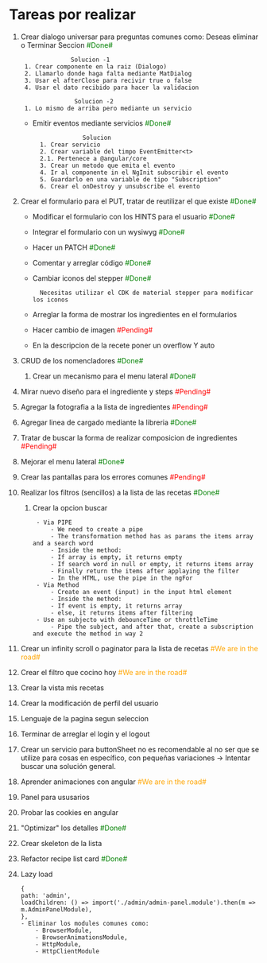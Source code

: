 # Tareas por realizar

1. Crear dialogo universar para preguntas comunes como: Deseas eliminar o Terminar Seccion <span style="color:green;">#Done#<span>

		             Solucion -1					     
	    1. Crear componente en la raiz (Dialogo)					     
	    2. Llamarlo donde haga falta mediante MatDialog				     
	    3. Usar el afterClose para recivir true o false				     
	    4. Usar el dato recibido para hacer la validacion				 
											                         
					  Solucion -2					                 
	    1. Lo mismo de arriba pero mediante un servicio				     
											                         

    - Emitir eventos mediante servicios <span style="color:green;">#Done#<span>
						
						Solucion
			1. Crear servicio
			2. Crear variable del timpo EventEmitter<t>
			2.1. Pertenece a @angular/core
			3. Crear un metodo que emita el evento
			4. Ir al componente in el NgInit subscribir el evento
			5. Guardarlo en una variable de tipo "Subscription"
			6. Crear el onDestroy y unsubscribe el evento

2. Crear el formulario para el PUT, tratar de reutilizar el que existe <span style="color:green;">#Done#<span>
    - Modificar el formulario con los HINTS para el usuario <span style="color:green;">#Done#<span>
    - Integrar el formulario con un wysiwyg <span style="color:green;">#Done#<span>
	- Hacer un PATCH <span style="color:green;">#Done#<span>
	- Comentar y arreglar código <span style="color:green;">#Done#<span>
	- Cambiar iconos del stepper <span style="color:green;">#Done#<span>
		
			Necesitas utilizar el CDK de material stepper para modificar los iconos
	- Arreglar la forma de mostrar los ingredientes en el formularios
	- Hacer cambio de imagen <span style="color:red;">#Pending#<span>
	- En la descripcion de la recete poner un overflow Y auto
3. CRUD de los nomencladores  <span style="color:green;">#Done#<span>
	1. Crear un mecanismo para el menu lateral <span style="color:green;">#Done#<span>
4. Mirar nuevo diseño para el ingrediente y steps <span style="color:red;">#Pending#<span>
5. Agregar la fotografia a la lista de ingredientes <span style="color:red;">#Pending#<span>
6. Agregar linea de cargado mediante la libreria <span style="color:green;">#Done#<span>
7. Tratar de buscar la forma de realizar composicion de ingredientes <span style="color:red;">#Pending#<span>
8. Mejorar el menu lateral <span style="color:green;">#Done#<span>
9. Crear las pantallas para los errores comunes <span style="color:red;">#Pending#<span>
10. Realizar los filtros (sencillos) a la lista de las recetas <span style="color:green;">#Done#<span>
	1. Crear la opcion buscar

			- Via PIPE
				- We need to create a pipe
				- The transformation method has as params the items array and a search word
				- Inside the method:
				- If array is empty, it returns empty
				- If search word in null or empty, it returns items array
				- Finally return the items after applaying the filter
				- In the HTML, use the pipe in the ngFor
			- Via Method
				- Create an event (input) in the input html element
				- Inside the method:
				- If event is empty, it returns array
				- else, it returns items after filtering
			- Use an subjecto with debounceTime or throttleTime
				- Pipe the subject, and after that, create a subscription and execute the method in way 2

11. Crear un infinity scroll o paginator para la lista de recetas <span style="color:orange;">#We are in the road#<span>
12. Crear el filtro que cocino hoy <span style="color:orange;">#We are in the road#<span>
13. Crear la vista mis recetas
14. Crear la modificación de perfil del usuario
15. Lenguaje de la pagina segun seleccion
16. Terminar de arreglar el login y el logout
17. Crear un servicio para buttonSheet no es recomendable al no ser que se utilize para cosas en específico, con pequeñas variaciones -> Intentar buscar una solución general.
18. Aprender animaciones con angular <span style="color:orange;">#We are in the road#<span>
19. Panel para ususarios
20. Probar las cookies en angular
21. "Optimizar" los detalles <span style="color:green;">#Done#<span>
22. Crear skeleton de la lista
23. Refactor recipe list card <span style="color:green;">#Done#<span>
24. Lazy load 
		
		{
    	path: 'admin',
    	loadChildren: () => import('./admin/admin-panel.module').then(m => m.AdminPanelModule),
  		},
		- Eliminar los modules comunes como:
			- BrowserModule,
			- BrowserAnimationsModule, 
			- HttpModule, 
			- HttpClientModule



